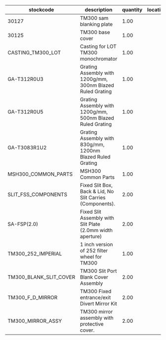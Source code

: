 |stockcode|description|quantity|location|
|---------|-----------|--------|--------|
|30127|TM300 sam blanking plate|1.00||
|30125|TM300 base cover|1.00||
|CASTING_TM300_LOT|Casting for LOT TM300 monochromator|1.00||
|GA-T312R0U3|Grating Assembly with 1200g/mm, 300nm Blazed Ruled Grating|1.00||
|GA-T312R0U5|Grating Assembly with 1200g/mm, 500nm Blazed Ruled Grating|1.00||
|GA-T3083R1U2|Grating Assembly with 830g/mm, 1200nm Blazed Ruled Grating|1.00||
|MSH300_COMMON_PARTS|MSH300 Common Parts|1.00||
|SLIT_FSS_COMPONENTS|Fixed Slit Box, Back & Lid, No Slit Carries (Components).|2.00||
|SA-FSP(2.0)|Fixed Slit Assembly with Slit Plate (2.0mm width aperture)|2.00||
|TM300_252_IMPERIAL|1 inch version of 252 filter wheel for TM300|1.00||
|TM300_BLANK_SLIT_COVER|TM300 Slit Port Blank Cover Assembly|2.00||
|TM300_F_D_MIRROR|TM300 Fixed entrance/exit Divert Mirror Kit|2.00||
|TM300_MIRROR_ASSY|TM300 mirror assembly with protective cover.|2.00||
